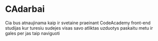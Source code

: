 # CAdarbai

Cia bus atnaujinama kaip ir svetaine praeinant CodeAcademy front-end studijas
kur turesiu sudejes visas savo atliktas uzduotys paskaitu metu ir gales per jas taip naviguoti
